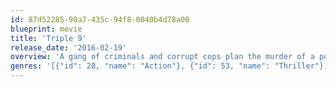 ```yaml
---
id: 87d52285-90a7-435c-94f8-0040b4d78a00
blueprint: movie
title: 'Triple 9'
release_date: '2016-02-19'
overview: 'A gang of criminals and corrupt cops plan the murder of a police officer in order to pull off their biggest heist yet across town.'
genres: '[{"id": 28, "name": "Action"}, {"id": 53, "name": "Thriller"}]'
---
```

